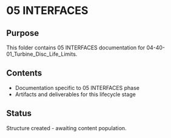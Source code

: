 # 05 INTERFACES

## Purpose
This folder contains 05 INTERFACES documentation for 04-40-01_Turbine_Disc_Life_Limits.

## Contents
- Documentation specific to 05 INTERFACES phase
- Artifacts and deliverables for this lifecycle stage

## Status
Structure created - awaiting content population.
